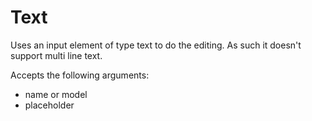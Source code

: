 # Text

Uses an input element of type text to do the editing. As such it doesn't support multi line text.

Accepts the following arguments:

- name or model
- placeholder